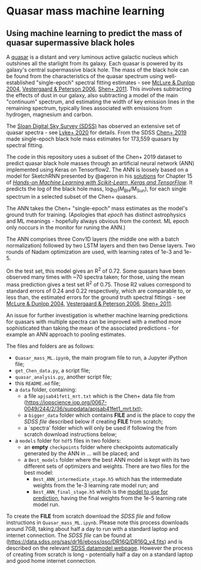 # Quasar mass machine learning
## Using machine learning to predict the mass of quasar supermassive black holes

A [quasar](https://en.wikipedia.org/wiki/Quasar) is a distant and very luminous active galactic nucleus which outshines all the starlight from its galaxy.  Each quasar is powered by its galaxy's central supermassive black hole.  The mass of the black hole can be found from the characteristics of the quasar spectrum using well-established "single-epoch" spectral fitting estimates - see [McLure & Dunlop 2004](https://academic.oup.com/mnras/article/352/4/1390/1077457), [Vestergaard & Peterson 2006](https://iopscience.iop.org/article/10.1086/500572), [Shen+ 2011](https://iopscience.iop.org/article/10.1088/0067-0049/194/2/45).  This involves subtracting the effects of dust in our galaxy, also subtracting a model of the main "continuum" spectrum, and estimating the width of key emission lines in the remaining spectrum, typically lines associated with emissions from hydrogen, magnesium and carbon.

The [Sloan Digital Sky Survey (SDSS)](https://www.sdss.org/) has observed an extensive set of quasar spectra - see [Lyke+ 2020](https://arxiv.org/abs/2007.09001) for details.  From the SDSS [Chen+ 2019](https://iopscience.iop.org/article/10.3847/1538-4365/ab41fe) made single-epoch black hole mass estimates for 173,559 quasars by spectral fitting.

The code in this repository uses a subset of the Chen+ 2019 dataset to predict quasar black hole masses through an artificial neural network (ANN) implemented using Keras on Tensorflow2.  The ANN is loosely based on a model for SketchRNN presented by @ageron in his [solutions](https://github.com/ageron/handson-ml2) for Chapter 15 of [*Hands-on Machine Learning with Scikit-Learn, Keras and TensorFlow*](https://github.com/ageron/handson-ml2).  It predicts the log of the black hole mass, log<sub>10</sub>(*M*<sub>BH</sub>/M<sub>Sun</sub>), for each single spectrum in a selected subset of the Chen+ quasars.

The ANN takes the Chen+ "single-epoch" mass estimates as the model's ground truth for training.  (Apologies that *epoch* has distinct astrophysics and ML meanings - hopefully always obvious from the context.  ML epoch only noccurs in the monitor for runing the ANN.)

The ANN comprises three Conv1D layers (the middle one with a batch normalization) followed by two LSTM layers and then two Dense layers.  Two rounds of Nadam optimization are used, with learning rates of 1e-3 and 1e-5.

On the test set, this model gives an R<sup>2</sup> of 0.72.  Some quasars have been observed many times with ~70 spectra taken; for those, using the mean mass prediction gives a test set R<sup>2</sup> of 0.75.  Those R2 values correspond to standard errors of 0.24 and 0.22 respectively, which are comparable to, or less than, the estimated errors for the ground truth spectral fittings - see [McLure & Dunlop 2004](https://academic.oup.com/mnras/article/352/4/1390/1077457), [Vestergaard & Peterson 2006](https://iopscience.iop.org/article/10.1086/500572), [Shen+ 2011](https://iopscience.iop.org/article/10.1088/0067-0049/194/2/45).

An issue for further investigation is whether machine learning predictions for quasars with multiple spectra can be improved with a method more sophisticated than taking the mean of the associated predictions - for example an ANN approach to pooling estimates. 

The files and folders are as follows:
- `Quasar_mass_ML.ipynb`, the main program file to run, a Jupyter iPython file;
- `get_Chen_data.py`, a script file;
- `quasar_analysis.py`, another script file;
- this `README.md` file;
- a `data` folder, containing:
  - a file `apjsab41fet1_mrt.txt` which is the Chen+ data file from (https://iopscience.iop.org/0067-0049/244/2/36/suppdata/apjsab41fet1_mrt.txt);
  - a `bigger_data` folder which contains **FILE** and is the place to copy the *SDSS file* described below if creating **FILE** from scratch;
  - a `spectra' folder which will only be used if following the from scratch download instructions below;
- a `models` folder for `hdf5` files in two folders:
  - an **empty** `checkpoints` folder where checkpoints automatically generated by the ANN in ... will be placed; and
  - a `Best_models` folder where the best ANN model is kept with its two different sets of optimizers and weights.  There are two files for the best model:
     - `Best_ANN_intermediate_stage.h5` which has the intermediate weights from the 1e-3 learning rate model run; and
     - `Best_ANN_final_stage.h5` which is the <ins>model to use for prediction</ins>, having the final weights from the 1e-5 learning rate model run.

To create the **FILE** from scratch download the *SDSS file* and follow instructions in `Quasar_mass_ML.ipynb`.  Please note this process downloads around 7GB, taking about half a day to run with a standard laptop and internet connection. The *SDSS file* can be found at
(https://data.sdss.org/sas/dr16/eboss/qso/DR16Q/DR16Q_v4.fits) and is described on the relevant [SDSS datamodel webpage](https://dr16.sdss.org/datamodel/files/BOSS_QSO/DR16Q/DR16Q_v4.html).  However the process of creating from scratch is long - potentially half a day on a standard laptop and good home internet connection.
